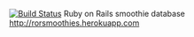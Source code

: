 [![Build Status](https://travis-ci.org/lallinuo/ror-smoothies.png?branch=master)](https://travis-ci.org/lallinuo/ror-smoothies)
Ruby on Rails smoothie database
http://rorsmoothies.herokuapp.com
